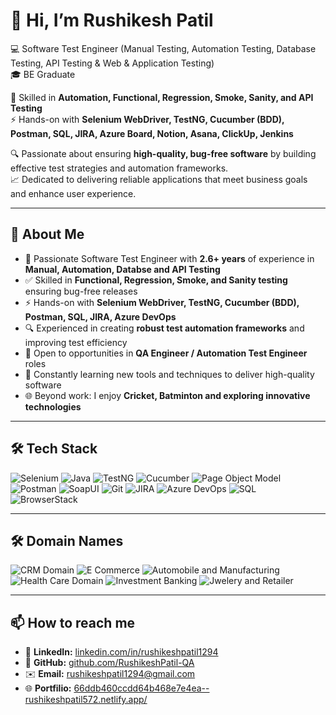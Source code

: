 # 👋 Hi, I’m Rushikesh Patil

💻 Software Test Engineer (Manual Testing, Automation Testing, Database Testing, API Testing & Web & Application Testing)  
🎓 BE Graduate

🧪 Skilled in **Automation, Functional, Regression, Smoke, Sanity, and API Testing**  
⚡ Hands-on with **Selenium WebDriver, TestNG, Cucumber (BDD), Postman, SQL, JIRA, Azure Board, Notion, Asana, ClickUp, Jenkins**  

🔍 Passionate about ensuring **high-quality, bug-free software** by building effective test strategies and automation frameworks.  
📈 Dedicated to delivering reliable applications that meet business goals and enhance user experience.  

---

## 🚀 About Me
- 🧪 Passionate Software Test Engineer with **2.6+ years** of experience in **Manual, Automation, Databse and API Testing**  
- ✅ Skilled in **Functional, Regression, Smoke, and Sanity testing** ensuring bug-free releases  
- ⚡ Hands-on with **Selenium WebDriver, TestNG, Cucumber (BDD), Postman, SQL, JIRA, Azure DevOps**  
- 🔍 Experienced in creating **robust test automation frameworks** and improving test efficiency  
- 🎯 Open to opportunities in **QA Engineer / Automation Test Engineer** roles  
- 🌱 Constantly learning new tools and techniques to deliver high-quality software  
- 🌐 Beyond work: I enjoy **Cricket, Batminton and exploring innovative technologies**  

---

## 🛠 Tech Stack
![Selenium](https://img.shields.io/badge/Selenium-43B02A?style=for-the-badge&logo=selenium&logoColor=white)
![Java](https://img.shields.io/badge/Java-ED8B00?style=for-the-badge&logo=java&logoColor=white)
![TestNG](https://img.shields.io/badge/TestNG-FF6F00?style=for-the-badge)
![Cucumber](https://img.shields.io/badge/Cucumber-23D96C?style=for-the-badge&logo=cucumber&logoColor=white)
![Page Object Model](https://img.shields.io/badge/Page%20Object%20Model-0052CC?style=for-the-badge&logo=selenium&logoColor=white)
![Postman](https://img.shields.io/badge/Postman-FF6C37?style=for-the-badge&logo=postman&logoColor=white)
![SoapUI](https://img.shields.io/badge/SoapUI-6DB33F?style=for-the-badge&logo=soapui&logoColor=white)
![Git](https://img.shields.io/badge/Git-F05032?style=for-the-badge&logo=git&logoColor=white)
![JIRA](https://img.shields.io/badge/Jira-0052CC?style=for-the-badge&logo=jira&logoColor=white)
![Azure DevOps](https://img.shields.io/badge/Azure%20DevOps-0078D7?style=for-the-badge&logo=azure-devops&logoColor=white)
![SQL](https://img.shields.io/badge/SQL-336791?style=for-the-badge&logo=postgresql&logoColor=white)
![BrowserStack](https://img.shields.io/badge/BrowserStack-FF6C37?style=for-the-badge&logo=browserstack&logoColor=white)  

---

## 🛠 Domain Names
![CRM Domain](https://img.shields.io/badge/CRM%20Domain-FFD700?style=for-the-badge&logo=servicenow&logoColor=black)
![E Commerce](https://img.shields.io/badge/E%20Commerce-0A66C2?style=for-the-badge&logo=oracle&logoColor=white)
![Automobile and Manufacturing](https://img.shields.io/badge/Automobile%20and%20Manufacturing-2E8B57?style=for-the-badge&logo=databricks&logoColor=white)
![Health Care Domain](https://img.shields.io/badge/Health%20Care%20Domain-8A2BE2?style=for-the-badge&logo=datadog&logoColor=white)
![Investment Banking](https://img.shields.io/badge/Investment%20Banking-FFD700?style=for-the-badge&logo=servicenow&logoColor=black)
![Jwelery and Retailer](https://img.shields.io/badge/Jwelery%20And%20Retailer-FFD700?style=for-the-badge&logo=servicenow&logoColor=black)

---

## 📫 How to reach me  

- 🔗 **LinkedIn:** [linkedin.com/in/rushikeshpatil1294](https://www.linkedin.com/in/rushikeshpatil1294)  
- 🐙 **GitHub:** [github.com/RushikeshPatil-QA](https://github.com/RushikeshPatil-QA)  
- ✉️ **Email:** [rushikeshpatil1294@gmail.com](mailto:rushikeshpatil1294@gmail.com)  
- 🌐 **Portfilio:** [66ddb460ccdd64b468e7e4ea--rushikeshpatil572.netlify.app/](https://66ddb460ccdd64b468e7e4ea--rushikeshpatil572.netlify.app/)
